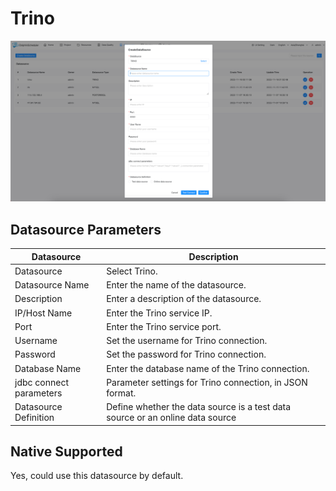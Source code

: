 # Trino

![Trino Datasource](../../../../img/new_ui/dev/datasource/trino.png)

## Datasource Parameters

| **Datasource**          | **Description**                                                               |
|-------------------------|-------------------------------------------------------------------------------|
| Datasource              | Select Trino.                                                                 |
| Datasource Name         | Enter the name of the datasource.                                             |
| Description             | Enter a description of the datasource.                                        |
| IP/Host Name            | Enter the Trino service IP.                                                   |
| Port                    | Enter the Trino service port.                                                 |
| Username                | Set the username for Trino connection.                                        |
| Password                | Set the password for Trino connection.                                        |
| Database Name           | Enter the database name of the Trino connection.                              |
| jdbc connect parameters | Parameter settings for Trino connection, in JSON format.                      |
| Datasource Definition   | Define whether the data source is a test data source or an online data source |

## Native Supported

Yes, could use this datasource by default.

